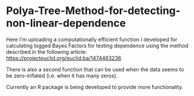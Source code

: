 # Polya-Tree-Method-for-detecting-non-linear-dependence

Here I'm uploading a computationally efficient function I developed for calculating logged Bayes Factors for testing dependence using the method described in the following article: https://projecteuclid.org/euclid.ba/1474463236

There is also a second function that can be used when the data seems to be zero-inflated (i.e. when it has many zeros).

Currently an R package is being developed to provide more functionality.
